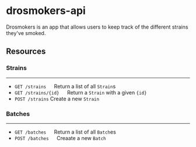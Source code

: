 # drosmokers-api
Drosmokers is an app that allows users to keep track of the different strains they've smoked.

## Resources

### Strains
------------------------------------------------------------------------
- `GET /strains`       &emsp; Return a list of all `Strain`s
- `GET /strains/{id}`   &emsp; Return a `Strain` with a given `{id}`
- `POST /strains`       Create a new `Strain`


### Batches
------------------------------------------------------------------------
- `GET /batches` &emsp; Return a list of all `Batch`es
- `POST /batches` &emsp; Creaate a new `Batch`
